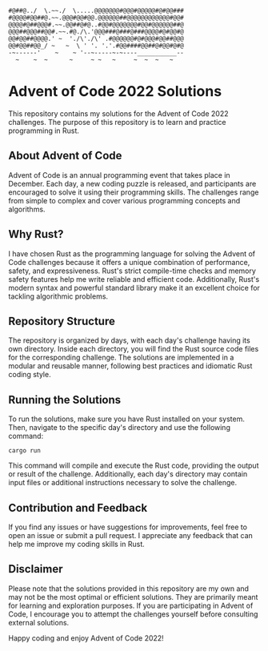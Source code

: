 ```
#@##@../  \.~~./  \.....@@@@@@@#@@@#@@@@@#@#@@###
#@@@@#@@##@.~~.@@@#@@#@@.@@@@@@##@@@@@@@@@@@@#@@#
@@@@#@##@@@#.~~.@@##@#@..#@@#@@@@@@@#@@#@@@@@@##@
@@@##@@@##@@#.~~.#@./\.'@@@###@###@###@@@@#@#@@#@  
@@#@@##@@@@.' ~  './\'./\' .#@@@@@@#@#@@@#@@##@@@ 
@@#@@##@@_/ ~   ~  \ ' '. '.'.#@@####@@##@#@@#@#@  
-~------'    ~    ~ '--~-----~-~----___________--
  ~    ~  ~      ~     ~ ~   ~     ~  ~  ~   ~   
```

# Advent of Code 2022 Solutions

This repository contains my solutions for the Advent of Code 2022 challenges. The purpose of this repository is to learn and practice programming in Rust.

## About Advent of Code

Advent of Code is an annual programming event that takes place in December. Each day, a new coding puzzle is released, and participants are encouraged to solve it using their programming skills. The challenges range from simple to complex and cover various programming concepts and algorithms.

## Why Rust?

I have chosen Rust as the programming language for solving the Advent of Code challenges because it offers a unique combination of performance, safety, and expressiveness. Rust's strict compile-time checks and memory safety features help me write reliable and efficient code. Additionally, Rust's modern syntax and powerful standard library make it an excellent choice for tackling algorithmic problems.

## Repository Structure

The repository is organized by days, with each day's challenge having its own directory. Inside each directory, you will find the Rust source code files for the corresponding challenge. The solutions are implemented in a modular and reusable manner, following best practices and idiomatic Rust coding style.

## Running the Solutions

To run the solutions, make sure you have Rust installed on your system. Then, navigate to the specific day's directory and use the following command:

```
cargo run
```

This command will compile and execute the Rust code, providing the output or result of the challenge. Additionally, each day's directory may contain input files or additional instructions necessary to solve the challenge.

## Contribution and Feedback

If you find any issues or have suggestions for improvements, feel free to open an issue or submit a pull request. I appreciate any feedback that can help me improve my coding skills in Rust.

## Disclaimer

Please note that the solutions provided in this repository are my own and may not be the most optimal or efficient solutions. They are primarily meant for learning and exploration purposes. If you are participating in Advent of Code, I encourage you to attempt the challenges yourself before consulting external solutions.

Happy coding and enjoy Advent of Code 2022!
